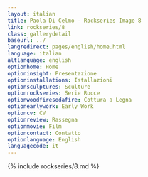 ```yaml
---
layout: italian
title: Paola Di Celmo - Rockseries Image 8
link: rockseries/8
class: gallerydetail
baseurl: ../
langredirect: pages/english/home.html
language: italian
altlanguage: english
optionhome: Home
optioninsight: Presentazione
optioninstallations: Istallazioni
optionsculptures: Sculture
optionrockseries: Serie Rocce
optionwoodfiresodafire: Cottura a Legna
optionearlywork: Early Work
optioncv: CV
optionreview: Rassegna
optionmovie: Film
optioncontact: Contatto
optionlanguage: English
languagecode: it
---
```

{% include rockseries/8.md %}
